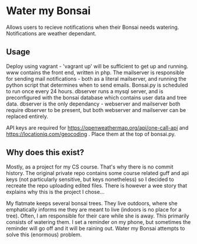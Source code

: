 # Water my Bonsai

Allows users to recieve notifications when their Bonsai needs watering. 
Notifications are weather dependant.

## Usage

Deploy using vagrant - 'vagrant up' will be sufficient to get up and running. 
www contains the front end, written in php.
The mailserver is responsible for sending mail notifications - both as a literal mailserver,
and running the python script that determines when to send emails. Bonsai.py is scheduled to run
once every 24 hours. 
dbserver runs a mysql server, and is preconfigured with the bonsai database which contains user data
and tree data. dbserver is the only dependancy - webserver and mailserver both require dbserver to be
present, but both webserver and mailserver can be replaced entirely. 

API keys are required for https://openweathermap.org/api/one-call-api and https://locationiq.com/geocoding . 
Place them at the top of bonsai.py.

## Why does this exist?
Mostly, as a project for my CS course. That's why there is no commit history. The original private
repo contains some course related guff and api keys (not particularly sensitive, but keys nonetheless)
so I decided to recreate the repo uploading edited files. There is however a wee story that explains
why this is the project I chose...

My flatmate keeps several bonsai trees. They live outdoors, where she emphatically informs me they are meant to live (indoors is no place for a tree). Often, I am responsible for their care while she is away. This primarily consists of watering them. I set a reminder on my phone, but sometimes the reminder will go off and it will be raining out. Water my Bonsai attempts to solve this (enormous) problem. 
